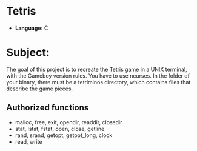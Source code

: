 # Tetris

- **Language:** C

# Subject:

The goal of this project is to recreate the Tetris game in a UNIX terminal, with the Gameboy version rules.
You have to use ncurses.
In the folder of your binary, there must be a tetriminos directory, which contains files that describe the game
pieces.

## Authorized functions

- malloc, free, exit, opendir, readdir, closedir
- stat, lstat, fstat, open, close, getline
- rand, srand, getopt, getopt_long, clock
- read, write
